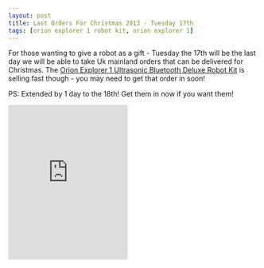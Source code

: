 ```yaml
---
layout: post
title: Last Orders For Christmas 2013 - Tuesday 17th
tags: [orion explorer 1 robot kit, orion explorer 1]
---
```

For those wanting to give a robot as a gift - Tuesday the 17th will be the last day we will be able to take Uk mainland orders that can be delivered for Christmas. The <a href="http://shop.orionrobots.co.uk/products/orion-explorer-1-deluxe-kit">Orion Explorer 1 Ultrasonic Bluetooth Deluxe Robot Kit</a> is selling fast though - you may need to get that order in soon!

PS: Extended by 1 day to the 18th! Get them in now if you want them!

<iframe class="shopify-widget" frameborder="0" scrolling="no" width="240" height="310" src="http://widgets.shopifyapps.com/products/orion-explorer-1-deluxe-kit?shop=orionrobots.myshopify.com&amp;style=artgallery&amp;image-size=medium&amp;destination=checkout"> </iframe>
